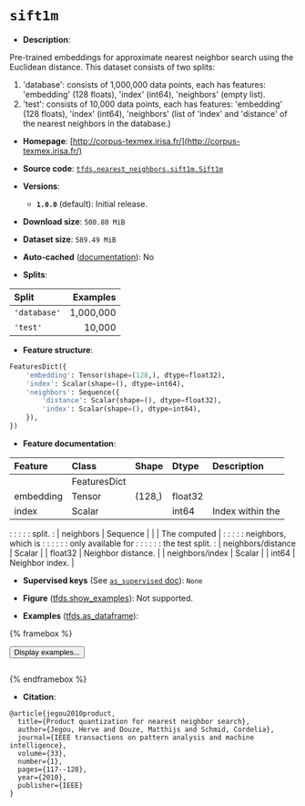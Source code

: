 <div itemscope itemtype="http://schema.org/Dataset">
  <div itemscope itemprop="includedInDataCatalog" itemtype="http://schema.org/DataCatalog">
    <meta itemprop="name" content="TensorFlow Datasets" />
  </div>
  <meta itemprop="name" content="sift1m" />
  <meta itemprop="description" content="Pre-trained embeddings for approximate nearest neighbor search using the&#10;Euclidean distance. This dataset consists of two splits:&#10;&#10;  1. &#x27;database&#x27;: consists of 1,000,000 data points, each has features:&#10;    &#x27;embedding&#x27; (128 floats), &#x27;index&#x27; (int64), &#x27;neighbors&#x27; (empty list).&#10;  2. &#x27;test&#x27;: consists of 10,000 data points, each has features: &#x27;embedding&#x27; (128&#10;    floats), &#x27;index&#x27; (int64), &#x27;neighbors&#x27; (list of &#x27;index&#x27; and &#x27;distance&#x27;&#10;    of the nearest neighbors in the database.)&#10;&#10;To use this dataset:&#10;&#10;```python&#10;import tensorflow_datasets as tfds&#10;&#10;ds = tfds.load(&#x27;sift1m&#x27;, split=&#x27;train&#x27;)&#10;for ex in ds.take(4):&#10;  print(ex)&#10;```&#10;&#10;See [the guide](https://www.tensorflow.org/datasets/overview) for more&#10;informations on [tensorflow_datasets](https://www.tensorflow.org/datasets).&#10;&#10;" />
  <meta itemprop="url" content="https://www.tensorflow.org/datasets/catalog/sift1m" />
  <meta itemprop="sameAs" content="http://corpus-texmex.irisa.fr/" />
  <meta itemprop="citation" content="@article{jegou2010product,&#10;  title={Product quantization for nearest neighbor search},&#10;  author={Jegou, Herve and Douze, Matthijs and Schmid, Cordelia},&#10;  journal={IEEE transactions on pattern analysis and machine intelligence},&#10;  volume={33},&#10;  number={1},&#10;  pages={117--128},&#10;  year={2010},&#10;  publisher={IEEE}&#10;}" />
</div>

# `sift1m`


*   **Description**:

Pre-trained embeddings for approximate nearest neighbor search using the
Euclidean distance. This dataset consists of two splits:

1.  'database': consists of 1,000,000 data points, each has features:
    'embedding' (128 floats), 'index' (int64), 'neighbors' (empty list).
2.  'test': consists of 10,000 data points, each has features: 'embedding' (128
    floats), 'index' (int64), 'neighbors' (list of 'index' and 'distance' of the
    nearest neighbors in the database.)

*   **Homepage**:
    [http://corpus-texmex.irisa.fr/](http://corpus-texmex.irisa.fr/)

*   **Source code**:
    [`tfds.nearest_neighbors.sift1m.Sift1m`](https://github.com/tensorflow/datasets/tree/master/tensorflow_datasets/nearest_neighbors/sift1m/sift1m.py)

*   **Versions**:

    *   **`1.0.0`** (default): Initial release.

*   **Download size**: `500.80 MiB`

*   **Dataset size**: `589.49 MiB`

*   **Auto-cached**
    ([documentation](https://www.tensorflow.org/datasets/performances#auto-caching)):
    No

*   **Splits**:

Split        | Examples
:----------- | --------:
`'database'` | 1,000,000
`'test'`     | 10,000

*   **Feature structure**:

```python
FeaturesDict({
    'embedding': Tensor(shape=(128,), dtype=float32),
    'index': Scalar(shape=(), dtype=int64),
    'neighbors': Sequence({
        'distance': Scalar(shape=(), dtype=float32),
        'index': Scalar(shape=(), dtype=int64),
    }),
})
```

*   **Feature documentation**:

| Feature            | Class        | Shape  | Dtype   | Description         |
| :----------------- | :----------- | :----- | :------ | :------------------ |
|                    | FeaturesDict |        |         |                     |
| embedding          | Tensor       | (128,) | float32 |                     |
| index              | Scalar       |        | int64   | Index within the    |
:                    :              :        :         : split.              :
| neighbors          | Sequence     |        |         | The computed        |
:                    :              :        :         : neighbors, which is :
:                    :              :        :         : only available for  :
:                    :              :        :         : the test split.     :
| neighbors/distance | Scalar       |        | float32 | Neighbor distance.  |
| neighbors/index    | Scalar       |        | int64   | Neighbor index.     |

*   **Supervised keys** (See
    [`as_supervised` doc](https://www.tensorflow.org/datasets/api_docs/python/tfds/load#args)):
    `None`

*   **Figure**
    ([tfds.show_examples](https://www.tensorflow.org/datasets/api_docs/python/tfds/visualization/show_examples)):
    Not supported.

*   **Examples**
    ([tfds.as_dataframe](https://www.tensorflow.org/datasets/api_docs/python/tfds/as_dataframe)):

<!-- mdformat off(HTML should not be auto-formatted) -->

{% framebox %}

<button id="displaydataframe">Display examples...</button>
<div id="dataframecontent" style="overflow-x:auto"></div>
<script>
const url = "https://storage.googleapis.com/tfds-data/visualization/dataframe/sift1m-1.0.0.html";
const dataButton = document.getElementById('displaydataframe');
dataButton.addEventListener('click', async () => {
  // Disable the button after clicking (dataframe loaded only once).
  dataButton.disabled = true;

  const contentPane = document.getElementById('dataframecontent');
  try {
    const response = await fetch(url);
    // Error response codes don't throw an error, so force an error to show
    // the error message.
    if (!response.ok) throw Error(response.statusText);

    const data = await response.text();
    contentPane.innerHTML = data;
  } catch (e) {
    contentPane.innerHTML =
        'Error loading examples. If the error persist, please open '
        + 'a new issue.';
  }
});
</script>

{% endframebox %}

<!-- mdformat on -->

*   **Citation**:

```
@article{jegou2010product,
  title={Product quantization for nearest neighbor search},
  author={Jegou, Herve and Douze, Matthijs and Schmid, Cordelia},
  journal={IEEE transactions on pattern analysis and machine intelligence},
  volume={33},
  number={1},
  pages={117--128},
  year={2010},
  publisher={IEEE}
}
```

